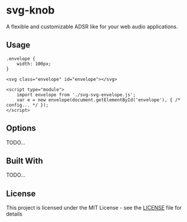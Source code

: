 # svg-knob

A flexible and customizable ADSR like for your web audio applications.

## Usage

    .envelope {
        width: 100px;
    }

    <svg class="envelope" id="envelope"></svg>

    <script type="module">
        import envelope from './svg-svg-envelope.js';
        var e = new envelope(document.getElementById('envelope'), { /* config... */ });        
    </script>

## Options

TODO...

## Built With

TODO...

## License

This project is licensed under the MIT License - see the [LICENSE](LICENSE) file for details

